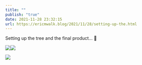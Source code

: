 ```yaml
---
title: ""
publish: "true"
date: 2021-11-28 23:32:15
url: https://ericmwalk.blog/2021/11/28/setting-up-the.html
---
```


Setting up the tree and the final product… 🎄


![](https://ericmwalk.blog/uploads/2021/62e234a50f.jpg)![](https://ericmwalk.blog/uploads/2021/07010176b7.jpg)

![](https://ericmwalk.blog/uploads/2021/4f5f692be2.jpg)